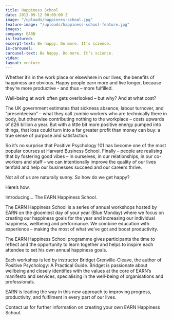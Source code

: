 ```yaml
---
title: Happiness School
date: 2013-09-12 00:00:00 Z
image: "/uploads/happiness-school.jpg"
feature-image: "/uploads/happiness-school-feature.jpg"
images: 
company: EARN
is-featured: 
excerpt-text: Be happy. Do more. It’s science.
is-carousel: 
carousel-text: Be happy. Do more. It’s science.
video: 
layout: venture
---
```


Whether it’s in the work place or elsewhere in our lives, the benefits of happiness are obvious. Happy people earn more and live longer, because they’re more productive - and thus – more fulfilled. 

Well-being at work often gets overlooked – but why? And at what cost? 

The UK government estimates that sickness absence, labour turnover, and “presenteeism” – what they call zombie workers who are technically there in body, but otherwise contributing nothing to the workplace – costs upwards of £26 billion a year. But with a little bit more positive energy pumped into things, that loss could turn into a far greater profit than money can buy: a true sense of purpose and satisfaction.

So it’s no surprise that Positive Psychology 101 has become one of the most popular courses at Harvard Business School. Finally – people are realising that by fostering good vibes – in ourselves, in our relationships, in our co-workers and staff – we can intentionally improve the quality of our lives tenfold and help our businesses succeed and our careers thrive. 

Not all of us are naturally sunny. So how do we get happy?

Here’s how. 

Introducing...  The EARN Happiness School.

The EARN Happiness School is a series of annual workshops hosted by EARN on the gloomiest day of your year (Blue Monday) where we focus on creating our happiness goals for the year and increasing our individual happiness, wellbeing and performance. We combine education with experience – making the most of what we’ve got and boost productivity.
 
The EARN Happiness School programme gives participants the time to reflect and the opportunity to learn together and helps to inspire each attendee to set his own annual happiness goals. 

Each workshop is led by instructor Bridget Grenville-Cleave, the author of Positive Psychology: A Practical Guide. Bridget is passionate about wellbeing and closely identifies with the values at the core of EARN’s manifesto and services, specialising in the well-being of organisations and professionals.
 
EARN is leading the way in this new approach to improving progress, productivity, and fulfilment in every part of our lives.

Contact us for further information on creating your own EARN Happiness School.